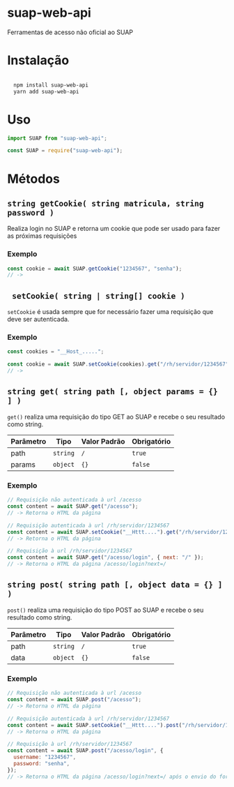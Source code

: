 # suap-web-api

Ferramentas de acesso não oficial ao SUAP

# Instalação

```sh

  npm install suap-web-api
  yarn add suap-web-api


```

# Uso

```js
import SUAP from "suap-web-api";

const SUAP = require("suap-web-api");
```

# Métodos

## `string getCookie( string matricula, string password )`

Realiza login no SUAP e retorna um cookie que pode ser usado para fazer as próximas requisições

### Exemplo

```js
const cookie = await SUAP.getCookie("1234567", "senha");
// ->
```

## ` setCookie( string | string[] cookie )`

`setCookie` é usada sempre que for necessário fazer uma requisição que deve ser autenticada.

### Exemplo

```js
const cookies = "__Host_.....";

const cookie = await SUAP.setCookie(cookies).get("/rh/servidor/1234567");
// ->
```

## `string get( string path [, object params = {} ] )`

`get()` realiza uma requisição do tipo GET ao SUAP e recebe o seu resultado como string.

| Parâmetro | Tipo     | Valor Padrão | Obrigatório |
| --------- | -------- | ------------ | ----------- |
| path      | `string` | `/`          | `true`      |
| params    | `object` | `{}`         | `false`     |

### Exemplo

```js
// Requisição não autenticada à url /acesso
const content = await SUAP.get("/acesso");
// -> Retorna o HTML da página

// Requisição autenticada à url /rh/servidor/1234567
const content = await SUAP.setCookie("__Httt....").get("/rh/servidor/1234567");
// -> Retorna o HTML da página

// Requisição à url /rh/servidor/1234567
const content = await SUAP.get("/acesso/login", { next: "/" });
// -> Retorna o HTML da página /acesso/login?next=/
```

## `string post( string path [, object data = {} ] )`

`post()` realiza uma requisição do tipo POST ao SUAP e recebe o seu resultado como string.

| Parâmetro | Tipo     | Valor Padrão | Obrigatório |
| --------- | -------- | ------------ | ----------- |
| path      | `string` | `/`          | `true`      |
| data      | `object` | `{}`         | `false`     |

### Exemplo

```js
// Requisição não autenticada à url /acesso
const content = await SUAP.post("/acesso");
// -> Retorna o HTML da página

// Requisição autenticada à url /rh/servidor/1234567
const content = await SUAP.setCookie("__Httt....").post("/rh/servidor/1234567");
// -> Retorna o HTML da página

// Requisição à url /rh/servidor/1234567
const content = await SUAP.post("/acesso/login", {
  username: "1234567",
  password: "senha",
});
// -> Retorna o HTML da página /acesso/login?next=/ após o envio do formulário
```
